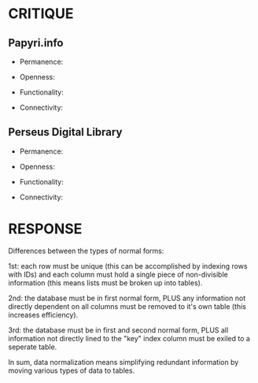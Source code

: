 # CRITIQUE

## Papyri.info

- Permanence:

- Openness:

- Functionality:

- Connectivity:

## Perseus Digital Library

- Permanence:

- Openness:

- Functionality:

- Connectivity:

# RESPONSE

Differences between the types of normal forms:

1st: each row must be unique (this can be accomplished by indexing rows with IDs) and each column must hold a single piece of non-divisible information (this means lists must be broken up into tables).

2nd: the database must be in first normal form, PLUS any information not directly dependent on all columns must be removed to it's own table (this increases efficiency).

3rd: the database must be in first and second normal form, PLUS all information not directly lined to the "key" index column must be exiled to a seperate table.

In sum, data normalization means simplifying redundant information by moving various types of data to tables.
